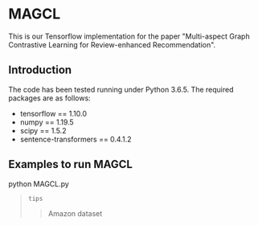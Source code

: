 # MAGCL
This is our Tensorflow implementation for the paper "Multi-aspect Graph Contrastive Learning for Review-enhanced Recommendation".

Introduction
-----------
The code has been tested running under Python 3.6.5. The required packages are as follows:
* tensorflow == 1.10.0
* numpy == 1.19.5
* scipy == 1.5.2
* sentence-transformers == 0.4.1.2

Examples to run MAGCL
-----------------
python MAGCL.py 
>`tips` 
>>Amazon dataset 
